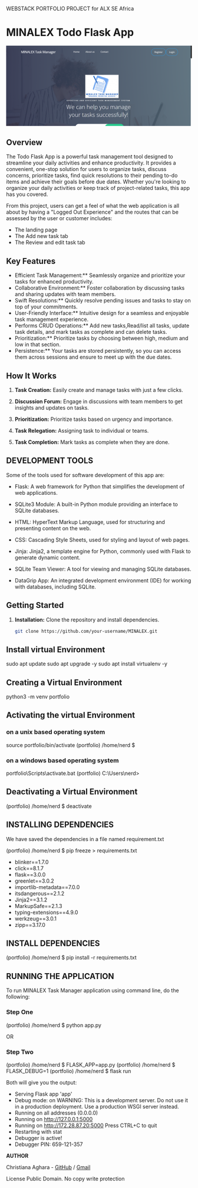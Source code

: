 WEBSTACK PORTFOLIO PROJECT for ALX SE Africa


# MINALEX Todo Flask App

![Task Manager App Logo](https://github.com/Obianuju23/MINALEX/blob/main/shots/landingpage.PNG?raw=true)

## Overview

The Todo Flask App is a powerful task management tool designed to streamline your daily activities and enhance productivity. It provides a convenient, one-stop solution for users to organize tasks, discuss concerns, prioritize tasks, find quick resolutions to their pending to-do items and achieve their goals before due dates. Whether you're looking to organize your daily activities or keep track of project-related tasks, this app has you covered.

From this project, users can get a feel of what the web application is all about by having a "Logged Out Experience" and the routes that can be assessed by the user or customer includes:

- The landing page
- The Add new task tab
- The Review and edit task tab

## Key Features

- Efficient Task Management:** Seamlessly organize and prioritize your tasks for enhanced productivity.
- Collaborative Environment:** Foster collaboration by discussing tasks and sharing updates with team members.
- Swift Resolutions:** Quickly resolve pending issues and tasks to stay on top of your commitments.
- User-Friendly Interface:** Intuitive design for a seamless and enjoyable task management experience.
- Performs CRUD Operations:** Add new tasks,Read/list all tasks, update task details, and mark tasks as complete and can delete tasks.
- Prioritization:** Prioritize tasks by choosing between high, medium and low in that section.
- Persistence:** Your tasks are stored persistently, so you can access them across sessions and ensure to meet up with the due dates.


## How It Works

1. **Task Creation:**
   Easily create and manage tasks with just a few clicks.

2. **Discussion Forum:**
   Engage in discussions with team members to get insights and updates on tasks.

3. **Prioritization:**
   Prioritize tasks based on urgency and importance.

4. **Task Relegation:**
   Assigning task to individual or teams. 

5. **Task Completion:**
   Mark tasks as complete when they are done.

## DEVELOPMENT TOOLS

Some of the tools used for software development of this app are:

 
- Flask: A web framework for Python that simplifies the development of web applications.

- SQLite3 Module: A built-in Python module providing an interface to SQLite databases.

- HTML: HyperText Markup Language, used for structuring and presenting content on the web.

- CSS: Cascading Style Sheets, used for styling and layout of web pages.

- Jinja: Jinja2, a template engine for Python, commonly used with Flask to generate dynamic content.

- SQLite Team Viewer: A tool for viewing and managing SQLite databases.

- DataGrip App: An integrated development environment (IDE) for working with databases, including SQLite.


## Getting Started

1. **Installation:**
   Clone the repository and install dependencies.

   ```bash
   git clone https://github.com/your-username/MINALEX.git
   
## Install virtual Environment
sudo apt update
sudo apt upgrade -y
sudo apt install virtualenv -y

## Creating a Virtual Environment
python3 -m venv portfolio

## Activating the virtual Environment

### on a unix based operating system
source portfolio/bin/activate
(portfolio) /home/nerd $

### on a windows based operating system
portfolio\Scripts\activate.bat
(portfolio) C:\Users\nerd>

## Deactivating a Virtual Environment
(portfolio) /home/nerd $ deactivate
   
## INSTALLING DEPENDENCIES
We have saved the dependencies in a file named requirement.txt

(portfolio) /home/nerd $ pip freeze > requirements.txt
- blinker==1.7.0
- click==8.1.7
- flask==3.0.0
- greenlet==3.0.2
- importlib-metadata==7.0.0
- itsdangerous==2.1.2
- Jinja2==3.1.2
- MarkupSafe==2.1.3
- typing-extensions==4.9.0
- werkzeug==3.0.1
- zipp==3.17.0

## INSTALL DEPENDENCIES
(portfolio) /home/nerd $ pip install -r requirements.txt

## RUNNING THE APPLICATION
To run MINALEX Task Manager application using command line, do the following:

### Step One
(portfolio) /home/nerd $ python app.py

OR

### Step Two
(portfolio) /home/nerd $ FLASK_APP=app.py
(portfolio) /home/nerd $ FLASK_DEBUG=1
(portfolio) /home/nerd $ flask run

Both will give you the output:

 * Serving Flask app 'app'
 * Debug mode: on
WARNING: This is a development server. Do not use it in a production deployment. Use a production WSGI server instead.
 * Running on all addresses (0.0.0.0)
 * Running on http://127.0.0.1:5000
 * Running on http://172.28.87.20:5000
Press CTRL+C to quit
 * Restarting with stat
 * Debugger is active!
 * Debugger PIN: 659-121-357

**AUTHOR**

Christiana Aghara - [GitHub](https://github.com/Obianuju23) / [Gmail](mailto:obianujunmoh@gmail.com)

License
Public Domain. No copy write protection

